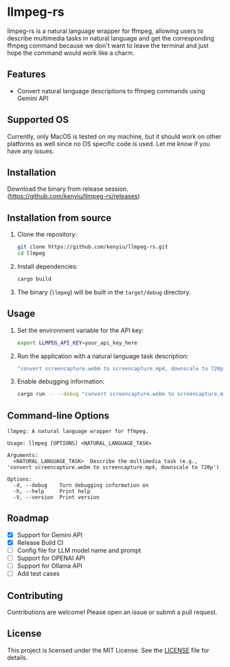 # llmpeg-rs

llmpeg-rs is a natural language wrapper for ffmpeg, allowing users to describe multimedia tasks in natural language and get the corresponding ffmpeg command because we don't want to leave the terminal and just hope the command would work like a charm.

## Features

- Convert natural language descriptions to ffmpeg commands using Gemini API

## Supported OS

Currently, only MacOS is tested on my machine, but it should work on other platforms as well since no OS specific code is used. Let me know if you have any issues.

## Installation

Download the binary from release session. (https://github.com/kenyiu/llmpeg-rs/releases)

## Installation from source

1. Clone the repository:

    ```sh
    git clone https://github.com/kenyiu/llmpeg-rs.git
    cd llmpeg
    ```

2. Install dependencies:

    ```sh
    cargo build
    ```

3. The binary (`llmpeg`) will be built in the `target/debug` directory.

## Usage

1. Set the environment variable for the API key:

    ```sh
    export LLMPEG_API_KEY=your_api_key_here
    ```

2. Run the application with a natural language task description:

    ```sh
    "convert screencapture.webm to screencapture.mp4, downscale to 720p"
    ```

3. Enable debugging information:

    ```sh
    cargo run -- --debug "convert screencapture.webm to screencapture.mp4, downscale to 720p"
    ```

## Command-line Options

```
llmpeg: A natural language wrapper for ffmpeg.

Usage: llmpeg [OPTIONS] <NATURAL_LANGUAGE_TASK>

Arguments:
  <NATURAL_LANGUAGE_TASK>  Describe the multimedia task (e.g., 'convert screencapture.webm to screencapture.mp4, downscale to 720p')

Options:
  -d, --debug    Turn debugging information on
  -h, --help     Print help
  -V, --version  Print version
```

## Roadmap

- [x] Support for Gemini API
- [x] Release Build CI
- [ ] Config file for LLM model name and prompt
- [ ] Support for OPENAI API
- [ ] Support for Ollama API
- [ ] Add test cases

## Contributing

Contributions are welcome! Please open an issue or submit a pull request.

## License

This project is licensed under the MIT License. See the [LICENSE](LICENSE) file for details.
